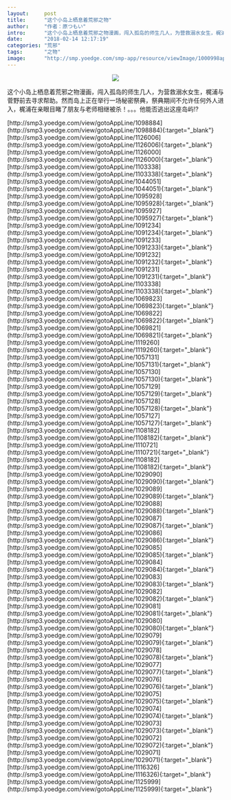 ```yaml
---
layout:     post
title:      "这个小岛上栖息着荒邪之物"
author:     "作者：原つもい"
intro:      "这个小岛上栖息着荒邪之物漫画，闯入孤岛的师生几人，为营救溺水女生，梶浦与菅野前去寻求帮助。然而岛上正在举行一场秘密祭典，祭典期间不允许任何外人进入，梶浦在亲眼目睹了朋友与老师相继被杀！。。。他能否逃出这座岛屿!?"
date:       "2018-02-14 12:17:19"
categories: "荒邪"
tags:       "之物"
image:      "http://smp.yoedge.com/smp-app/resource/viewImage/1000998appline.png"
---
```

<div style="text-align: center">
<p><img src="http://smp.yoedge.com/smp-app/resource/viewImage/1000998appline.png"/></p>
</div>
<p class="post-meta">
<span>这个小岛上栖息着荒邪之物漫画，闯入孤岛的师生几人，为营救溺水女生，梶浦与菅野前去寻求帮助。然而岛上正在举行一场秘密祭典，祭典期间不允许任何外人进入，梶浦在亲眼目睹了朋友与老师相继被杀！。。。他能否逃出这座岛屿!?</span>
</p>
[http://smp3.yoedge.com/view/gotoAppLine/1098884](http://smp3.yoedge.com/view/gotoAppLine/1098884){:target="_blank"}
[http://smp3.yoedge.com/view/gotoAppLine/1126006](http://smp3.yoedge.com/view/gotoAppLine/1126006){:target="_blank"}
[http://smp3.yoedge.com/view/gotoAppLine/1126000](http://smp3.yoedge.com/view/gotoAppLine/1126000){:target="_blank"}
[http://smp3.yoedge.com/view/gotoAppLine/1103338](http://smp3.yoedge.com/view/gotoAppLine/1103338){:target="_blank"}
[http://smp3.yoedge.com/view/gotoAppLine/1044051](http://smp3.yoedge.com/view/gotoAppLine/1044051){:target="_blank"}
[http://smp3.yoedge.com/view/gotoAppLine/1095928](http://smp3.yoedge.com/view/gotoAppLine/1095928){:target="_blank"}
[http://smp3.yoedge.com/view/gotoAppLine/1095927](http://smp3.yoedge.com/view/gotoAppLine/1095927){:target="_blank"}
[http://smp3.yoedge.com/view/gotoAppLine/1091234](http://smp3.yoedge.com/view/gotoAppLine/1091234){:target="_blank"}
[http://smp3.yoedge.com/view/gotoAppLine/1091233](http://smp3.yoedge.com/view/gotoAppLine/1091233){:target="_blank"}
[http://smp3.yoedge.com/view/gotoAppLine/1091232](http://smp3.yoedge.com/view/gotoAppLine/1091232){:target="_blank"}
[http://smp3.yoedge.com/view/gotoAppLine/1091231](http://smp3.yoedge.com/view/gotoAppLine/1091231){:target="_blank"}
[http://smp3.yoedge.com/view/gotoAppLine/1103338](http://smp3.yoedge.com/view/gotoAppLine/1103338){:target="_blank"}
[http://smp3.yoedge.com/view/gotoAppLine/1069823](http://smp3.yoedge.com/view/gotoAppLine/1069823){:target="_blank"}
[http://smp3.yoedge.com/view/gotoAppLine/1069822](http://smp3.yoedge.com/view/gotoAppLine/1069822){:target="_blank"}
[http://smp3.yoedge.com/view/gotoAppLine/1069821](http://smp3.yoedge.com/view/gotoAppLine/1069821){:target="_blank"}
[http://smp3.yoedge.com/view/gotoAppLine/1119260](http://smp3.yoedge.com/view/gotoAppLine/1119260){:target="_blank"}
[http://smp3.yoedge.com/view/gotoAppLine/1057131](http://smp3.yoedge.com/view/gotoAppLine/1057131){:target="_blank"}
[http://smp3.yoedge.com/view/gotoAppLine/1057130](http://smp3.yoedge.com/view/gotoAppLine/1057130){:target="_blank"}
[http://smp3.yoedge.com/view/gotoAppLine/1057129](http://smp3.yoedge.com/view/gotoAppLine/1057129){:target="_blank"}
[http://smp3.yoedge.com/view/gotoAppLine/1057128](http://smp3.yoedge.com/view/gotoAppLine/1057128){:target="_blank"}
[http://smp3.yoedge.com/view/gotoAppLine/1057127](http://smp3.yoedge.com/view/gotoAppLine/1057127){:target="_blank"}
[http://smp3.yoedge.com/view/gotoAppLine/1108182](http://smp3.yoedge.com/view/gotoAppLine/1108182){:target="_blank"}
[http://smp3.yoedge.com/view/gotoAppLine/1110721](http://smp3.yoedge.com/view/gotoAppLine/1110721){:target="_blank"}
[http://smp3.yoedge.com/view/gotoAppLine/1108182](http://smp3.yoedge.com/view/gotoAppLine/1108182){:target="_blank"}
[http://smp3.yoedge.com/view/gotoAppLine/1029090](http://smp3.yoedge.com/view/gotoAppLine/1029090){:target="_blank"}
[http://smp3.yoedge.com/view/gotoAppLine/1029089](http://smp3.yoedge.com/view/gotoAppLine/1029089){:target="_blank"}
[http://smp3.yoedge.com/view/gotoAppLine/1029088](http://smp3.yoedge.com/view/gotoAppLine/1029088){:target="_blank"}
[http://smp3.yoedge.com/view/gotoAppLine/1029087](http://smp3.yoedge.com/view/gotoAppLine/1029087){:target="_blank"}
[http://smp3.yoedge.com/view/gotoAppLine/1029086](http://smp3.yoedge.com/view/gotoAppLine/1029086){:target="_blank"}
[http://smp3.yoedge.com/view/gotoAppLine/1029085](http://smp3.yoedge.com/view/gotoAppLine/1029085){:target="_blank"}
[http://smp3.yoedge.com/view/gotoAppLine/1029084](http://smp3.yoedge.com/view/gotoAppLine/1029084){:target="_blank"}
[http://smp3.yoedge.com/view/gotoAppLine/1029083](http://smp3.yoedge.com/view/gotoAppLine/1029083){:target="_blank"}
[http://smp3.yoedge.com/view/gotoAppLine/1029082](http://smp3.yoedge.com/view/gotoAppLine/1029082){:target="_blank"}
[http://smp3.yoedge.com/view/gotoAppLine/1029081](http://smp3.yoedge.com/view/gotoAppLine/1029081){:target="_blank"}
[http://smp3.yoedge.com/view/gotoAppLine/1029080](http://smp3.yoedge.com/view/gotoAppLine/1029080){:target="_blank"}
[http://smp3.yoedge.com/view/gotoAppLine/1029079](http://smp3.yoedge.com/view/gotoAppLine/1029079){:target="_blank"}
[http://smp3.yoedge.com/view/gotoAppLine/1029078](http://smp3.yoedge.com/view/gotoAppLine/1029078){:target="_blank"}
[http://smp3.yoedge.com/view/gotoAppLine/1029077](http://smp3.yoedge.com/view/gotoAppLine/1029077){:target="_blank"}
[http://smp3.yoedge.com/view/gotoAppLine/1029076](http://smp3.yoedge.com/view/gotoAppLine/1029076){:target="_blank"}
[http://smp3.yoedge.com/view/gotoAppLine/1029075](http://smp3.yoedge.com/view/gotoAppLine/1029075){:target="_blank"}
[http://smp3.yoedge.com/view/gotoAppLine/1029074](http://smp3.yoedge.com/view/gotoAppLine/1029074){:target="_blank"}
[http://smp3.yoedge.com/view/gotoAppLine/1029073](http://smp3.yoedge.com/view/gotoAppLine/1029073){:target="_blank"}
[http://smp3.yoedge.com/view/gotoAppLine/1029072](http://smp3.yoedge.com/view/gotoAppLine/1029072){:target="_blank"}
[http://smp3.yoedge.com/view/gotoAppLine/1029071](http://smp3.yoedge.com/view/gotoAppLine/1029071){:target="_blank"}
[http://smp3.yoedge.com/view/gotoAppLine/1116326](http://smp3.yoedge.com/view/gotoAppLine/1116326){:target="_blank"}
[http://smp3.yoedge.com/view/gotoAppLine/1125999](http://smp3.yoedge.com/view/gotoAppLine/1125999){:target="_blank"}


